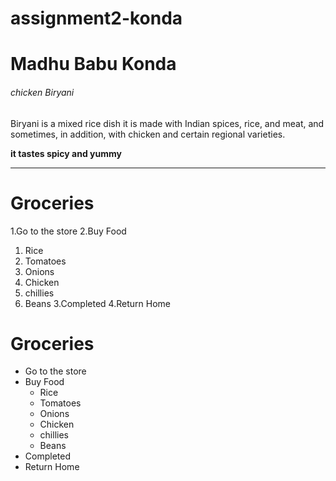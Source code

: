 # assignment2-konda                                             
# Madhu Babu Konda
###### chicken Biryani
Biryani is a mixed rice dish it is made with Indian spices, rice, and meat, and sometimes, in addition, with chicken and certain regional varieties.
 


 **it tastes spicy and yummy**

-------------------------------------------
# Groceries 
1.Go to the store
2.Buy Food
   1. Rice 
   2. Tomatoes
   3. Onions
   4. Chicken
   5. chillies
   6. Beans
3.Completed
4.Return Home

# Groceries 
* Go to the store
* Buy Food
    * Rice 
    * Tomatoes
    * Onions
    * Chicken
    * chillies
    * Beans
* Completed
* Return Home


  
